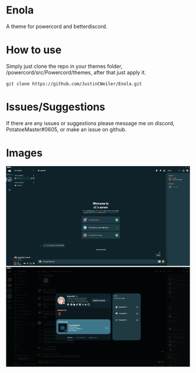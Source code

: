 # Enola
A theme for powercord and betterdiscord.

# How to use
Simply just clone the repo in your themes folder, /powercord/src/Powercord/themes, after that just apply it.

```
git clone https://github.com/JustinCWeiler/Enola.git
```

# Issues/Suggestions
If there are any issues or suggestions please message me on discord, PotatoeMaster#0605, or make an issue on github.

# Images
![Preview](./Preview/1.png)
![Preview](./Preview/2.png)
